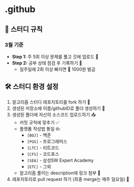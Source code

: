 
# .github

## 🌟 스터디 규칙

### 3월 기준

- **Step 1:** 주 5회 이상 문제를 풀고 깃에 업로드 🚀
- **Step 2:** 공부 상태 점검 후 기록하기 📝
  - 일주일에 2회 이상 빠지면 💸 1000원 벌금

## 🛠 스터디 환경 설정

1. 알고리즘 스터디 레포지토리를 fork 하기 🍴
2. 생성된 저장소에 이름/githubID로 폴더 생성하기 📁
3. 생성된 폴더에 자신의 소스코드 업로드하기 📤
   - 커밋 규칙에 맞추기 ✅
   - 플랫폼 작성법 통일 🌐:
     - `[BOJ]` - 백준
     - `[PGS]` - 프로그래머스
     - `[LTC]` - 리트코드
     - `[CFS]` - 코드포스
     - `[SEA]` - 삼성SW Expert Academy
     - `[ETC]` - 그외
   - 알고리즘 풀이는 description에 링크 첨부 🔗
4. 레포지토리로 pull request 하기 (최종 merge는 매주 일요일) 🔄

